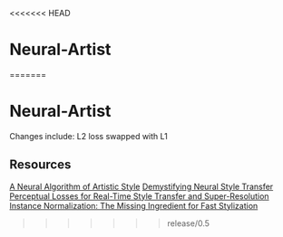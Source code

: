 <<<<<<< HEAD
# Neural-Artist
=======
# Neural-Artist
Changes include: L2 loss swapped with L1

## Resources
[A Neural Algorithm of Artistic Style](https://arxiv.org/abs/1508.06576)
[Demystifying Neural Style Transfer](https://arxiv.org/pdf/1701.01036.pdf)
[Perceptual Losses for Real-Time Style Transfer and Super-Resolution](http://cs.stanford.edu/people/jcjohns/eccv16/)
[Instance Normalization: The Missing Ingredient for Fast Stylization](https://arxiv.org/abs/1607.08022)
>>>>>>> release/0.5
